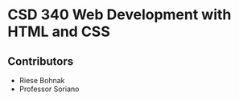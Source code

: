 # CSD 340 Web Development with HTML and CSS
## Contributors
<ul>
  <li>Riese Bohnak</li>
  <li>Professor Soriano</li>
</ul>

